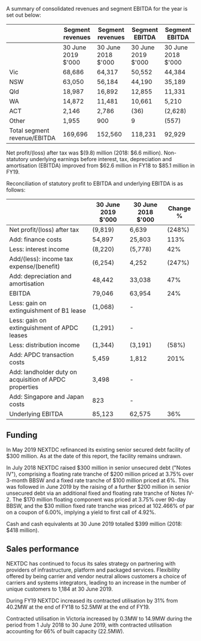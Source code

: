 A summary of consolidated revenues and segment EBITDA for the year is set out below:

|                              | Segment revenues    | Segment revenues    | Segment EBITDA      | Segment EBITDA      |
|------------------------------|---------------------|---------------------|---------------------|---------------------|
|                              | 30 June 2019  $'000 | 30 June 2018  $'000 | 30 June 2019  $'000 | 30 June 2018  $'000 |
| Vic                          | 68,686              | 64,317              | 50,552              | 44,384              |
| NSW                          | 63,050              | 56,184              | 44,190              | 35,189              |
| Qld                          | 18,987              | 16,892              | 12,855              | 11,331              |
| WA                           | 14,872              | 11,481              | 10,661              | 5,210               |
| ACT                          | 2,146               | 2,786               | (36)                | (2,628)             |
| Other                        | 1,955               | 900                 | 9                   | (557)               |
| Total segment revenue/EBITDA | 169,696             | 152,560             | 118,231             | 92,929              |

Net profit/(loss) after tax was $(9.8) million (2018: $6.6 million). Non-statutory underlying earnings before interest, tax, depreciation and amortisation (EBITDA) improved from $62.6 million in FY18 to $85.1 million in FY19.

Reconciliation of statutory profit to EBITDA and underlying EBITDA is as follows:

|                                                        | 30 June 2019  $'000   | 30 June 2018  $'000   | Change  %   |
|--------------------------------------------------------|-----------------------|-----------------------|-------------|
| Net profit/(loss) after tax                            | (9,819)               | 6,639                 | (248%)      |
| Add: finance costs                                     | 54,897                | 25,803                | 113%        |
| Less: interest income                                  | (8,220)               | (5,778)               | 42%         |
| Add/(less): income tax expense/(benefit)               | (6,254)               | 4,252                 | (247%)      |
| Add: depreciation and amortisation                     | 48,442                | 33,038                | 47%         |
| EBITDA                                                 | 79,046                | 63,954                | 24%         |
| Less: gain on extinguishment of B1 lease               | (1,068)               | -                     |             |
| Less: gain on extinguishment of APDC leases            | (1,291)               | -                     |             |
| Less: distribution income                              | (1,344)               | (3,191)               | (58%)       |
| Add: APDC transaction costs                            | 5,459                 | 1,812                 | 201%        |
| Add: landholder duty on acquisition of APDC properties | 3,498                 | -                     |             |
| Add: Singapore and Japan costs                         | 823                   | -                     |             |
| Underlying EBITDA                                      | 85,123                | 62,575                | 36%         |

## Funding

In May 2019 NEXTDC refinanced its existing senior secured debt facility of $300 million. As at the date of this report, the facility remains undrawn.

In July 2018 NEXTDC raised $300 million in senior unsecured debt ("Notes IV"), comprising a floating rate tranche of $200 million priced at 3.75% over 3-month BBSW and a fixed rate tranche of $100 million priced at 6%. This was followed in June 2019 by the raising of a further $200 million in senior unsecured debt via an additional fixed and floating rate tranche of Notes IV-2. The $170 million floating component was priced at 3.75% over 90-day BBSW, and the $30 million fixed rate tranche was priced at 102.466% of par on a coupon of 6.00%, implying a yield to first call of 4.92%.

Cash and cash equivalents at 30 June 2019 totalled $399 million (2018: $418 million).

## Sales performance

NEXTDC has continued to focus its sales strategy on partnering with providers of infrastructure, platform and packaged services. Flexibility offered by being carrier and vendor neutral allows customers a choice of carriers and systems integrators, leading to an increase in the number of unique customers to 1,184 at 30 June 2019.

During FY19 NEXTDC increased its contracted utilisation by 31% from 40.2MW at the end of FY18 to 52.5MW at the end of FY19.

Contracted utilisation in Victoria increased by 0.3MW to 14.9MW during the period from 1 July 2018 to 30 June 2019, with contracted utilisation accounting for 66% of built capacity (22.5MW).